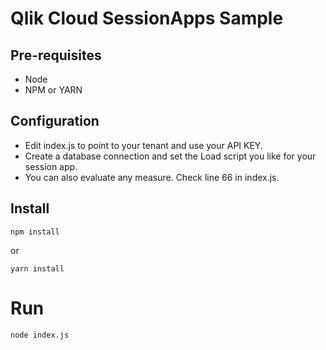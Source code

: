 # Qlik Cloud SessionApps Sample


## Pre-requisites
- Node
- NPM or YARN

## Configuration
- Edit index.js to point to your tenant and use your API KEY.
- Create a database connection and set the Load script you like for your session app.
- You can also evaluate any measure. Check line 66 in index.js.

## Install 
```
npm install
```
or 
```
yarn install
```

# Run

``` 
node index.js
```

